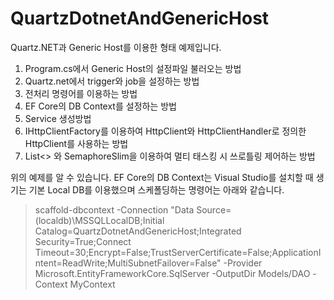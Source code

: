 # QuartzDotnetAndGenericHost

Quartz.NET과 Generic Host를 이용한 형태 예제입니다.

1. Program.cs에서 Generic Host의 설정파일 불러오는 방법
2. Quartz.net에서 trigger와 job을 설정하는 방법
3. 전처리 명령어를 이용하는 방법
4. EF Core의 DB Context를 설정하는 방법
5. Service 생성방법
6. IHttpClientFactory를 이용하여 HttpClient와 HttpClientHandler로 정의한 HttpClient를 사용하는 방법
7. List<<Task>> 와 SemaphoreSlim을 이용하여 멀티 태스킹 시 쓰로틀링 제어하는 방법

위의 예제를 알 수 있습니다.
EF Core의 DB Context는 Visual Studio를 설치할 때 생기는 기본 Local DB를 이용했으며 스케폴딩하는 명령어는 아래와 같습니다.

> scaffold-dbcontext -Connection "Data Source=(localdb)\MSSQLLocalDB;Initial Catalog=QuartzDotnetAndGenericHost;Integrated Security=True;Connect Timeout=30;Encrypt=False;TrustServerCertificate=False;ApplicationIntent=ReadWrite;MultiSubnetFailover=False" -Provider Microsoft.EntityFrameworkCore.SqlServer -OutputDir Models/DAO -Context MyContext
